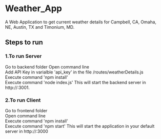 # Weather_App
A Web Application to get current weather details for Campbell, CA, Omaha, NE, Austin, TX and Timonium, MD.

## Steps to run

### 1.To run Server
Go to backend folder Open command line <br/>
Add API Key in varialble 'api_key' in the file /routes/weatherDetails.js <br/>
Execute command 'npm install' <br/>
Execute command 'node index.js' This will start the backend server in http://:3001. 


### 2.To run Client
Go to frontend folder <br/>
Open command line <br/>
Execute command 'npm install' <br/>
Execute command 'npm start' This will start the application in your default server in http://:3000
